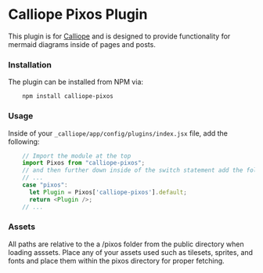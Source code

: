 # Calliope Pixos Plugin

This plugin is for [Calliope](https://calliope.site) and is designed to provide functionality for mermaid diagrams inside of pages and posts.

### Installation

The plugin can be installed from NPM via:

        npm install calliope-pixos

### Usage

Inside of your `_calliope/app/config/plugins/index.jsx` file, add the following:

```javascript
    // Import the module at the top
    import Pixos from "calliope-pixos";
    // and then further down inside of the switch statement add the following
    // ...
    case "pixos":
      let Plugin = Pixos['calliope-pixos'].default;
      return <Plugin />;
    // ...
```

### Assets

All paths are relative to the a /pixos folder from the public directory when loading asssets. Place any of your assets used such as tilesets, sprites, and fonts and place them within the pixos directory for proper fetching.